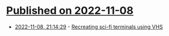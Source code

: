 # [Published on 2022-11-08](index.md)

* [2022-11-08, 21:14:29](https://news.ycombinator.com/item?id=33524389) - [Recreating sci-fi terminals using VHS](https://blog.ldodds.com/2022/11/08/recreating-sci-fi-terminals-using-vhs/)
